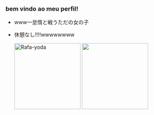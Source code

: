### bem vindo ao meu perfil!

- www一怠惰と戦うただの女の子
- 休憩なし!!!!wwwwwwww


  <div>
   <img height="180em" alt="Rafa-yoda" src="https://64.media.tumblr.com/116cfee8c7a75c94954b1ae644e01e43/66cbf842446baa19-49/s400x600/e04f8e609888c5cee8cdb0ffdd16a71a38504cb6.gifv">  
  <a href="https://github.com/rafaballerini">
  <img height="180em" src="https://github-readme-stats.vercel.app/api?username=sirigitandgames&show_icons=true&theme=dark&include_all_commits=true&count_private=true"/>    

 
</div>

  
 
  
<div> 
